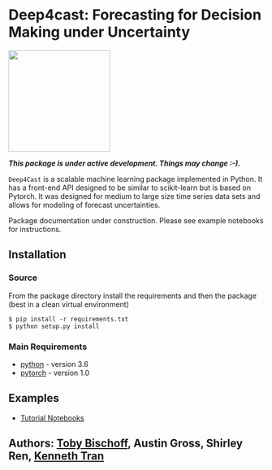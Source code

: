 # Deep4cast: Forecasting for Decision Making under Uncertainty

<img src="https://raw.githubusercontent.com/MSRDL/Deep4Cast/pytorch/doc/images/thumb.jpg" height=200>

***This package is under active development. Things may change :-).***

```Deep4Cast``` is a scalable machine learning package implemented in Python. It has a front-end API designed to be similar to scikit-learn but is based on Pytorch. It was designed for medium to large size time series data sets and allows for modeling of forecast uncertainties.

Package documentation under construction. Please see example notebooks for instructions.

## Installation
### Source
From the package directory install the requirements and then the package (best in a clean virtual environment)
```
$ pip install -r requirements.txt
$ python setup.py install
```

### Main Requirements
- [python](http://python.org) - version 3.6
- [pytorch](http://pytorch.org) - version 1.0

## Examples
- [Tutorial Notebooks](https://github.com/MSRDL/Deep4Cast/blob/master/examples)

## Authors: [Toby Bischoff](http://github.com/bischtob), Austin Gross, Shirley Ren, [Kenneth Tran](http://www.kentran.net)
